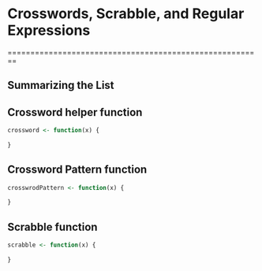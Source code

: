 # Crosswords, Scrabble, and Regular Expressions
========================================================

## Summarizing the List




## Crossword helper function

```r
crossword <- function(x) {
    
}
```



## Crossword Pattern function

```r
crosswrodPattern <- function(x) {
    
}
```


## Scrabble function

```r
scrabble <- function(x) {
    
}
```

